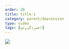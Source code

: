 ```yaml
---
order: 20
title: title-1
category: parent/depression
type: video
tags: [افسردگی,غم]
---
```


[![](../../static/images/depression-corona-cover.webp)](../../static/videos/depression-corona.mp4)